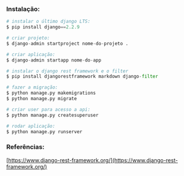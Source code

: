 ### Instalação:
```python
# instalar o último django LTS:
$ pip install django==2.2.9

# criar projeto:
$ django-admin startproject nome-do-projeto .

# criar aplicação:
$ django-admin startapp nome-do-app

# instalar o django rest framework e o filter
$ pip install djangorestframework markdown django-filter

# fazer a migração:
$ python manage.py makemigrations
$ python manage.py migrate

# criar user para acesso a api:
$ python manage.py createsuperuser

# rodar aplicação:
$ python manage.py runserver
```

### Referências:
[https://www.django-rest-framework.org/](https://www.django-rest-framework.org/)
